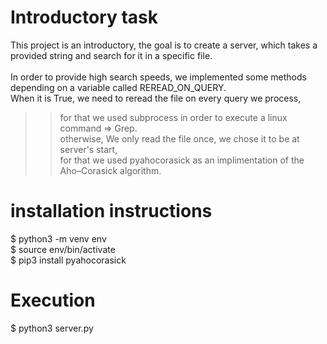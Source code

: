 # Introductory task

This project is an introductory, the goal is to create a server, which takes a provided string and search for it in a specific file.<br />
<br />
In order to provide high search speeds, we implemented some methods depending on a variable called REREAD_ON_QUERY.<br />
When it is True, we need to reread the file on every query we process, <br />
>> for that we used subprocess in order to execute a linux command => Grep.<br />
otherwise, We only read the file once, we chose it to be at server's start, <br />
>> for that we used pyahocorasick as an implimentation of the Aho–Corasick algorithm.<br />

# installation instructions

  $ python3 -m venv env<br />
  $ source env/bin/activate<br />
  $ pip3 install pyahocorasick<br />

# Execution

  $ python3 server.py
